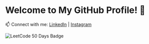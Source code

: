# Welcome to My GitHub Profile! 👋

📫 Connect with me: [LinkedIn](https://linkedin.com/in/nishith-dubey-rbd) | [Instagram](https://instagram.com/nishithrbd)

![LeetCode 50 Days Badge](https://assets.leetcode.com/static_assets/others/2550.gif)
